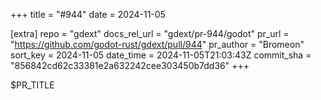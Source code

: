 +++
title = "#944"
date = 2024-11-05

[extra]
repo = "gdext"
docs_rel_url = "gdext/pr-944/godot"
pr_url = "https://github.com/godot-rust/gdext/pull/944"
pr_author = "Bromeon"
sort_key = 2024-11-05
date_time = 2024-11-05T21:03:43Z
commit_sha = "856842cd62c33381e2a632242cee303450b7dd36"
+++

$PR_TITLE
